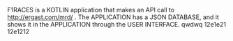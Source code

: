 F1RACES is a KOTLIN application that makes an API call to http://ergast.com/mrd/ .
The APPLICATION has a JSON DATABASE, and it shows it in the APPLICATION through the USER INTERFACE.
qwdwq
12e1e21
12e1212
